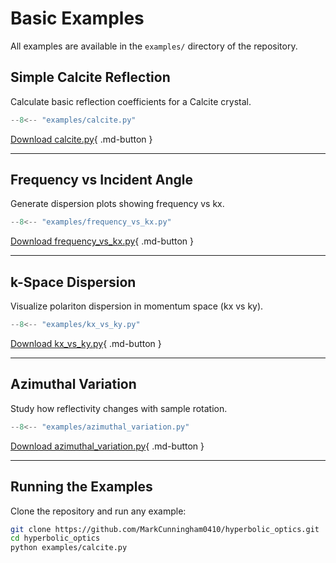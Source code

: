 # Basic Examples

All examples are available in the `examples/` directory of the repository.

## Simple Calcite Reflection

Calculate basic reflection coefficients for a Calcite crystal.

```python title="examples/calcite.py"
--8<-- "examples/calcite.py"
```

[Download calcite.py](https://github.com/MarkCunningham0410/hyperbolic_optics/blob/main/examples/calcite.py){ .md-button }

---

## Frequency vs Incident Angle

Generate dispersion plots showing frequency vs kx.

```python title="examples/frequency_vs_kx.py"
--8<-- "examples/frequency_vs_kx.py"
```

[Download frequency_vs_kx.py](https://github.com/MarkCunningham0410/hyperbolic_optics/blob/main/examples/frequency_vs_kx.py){ .md-button }

---

## k-Space Dispersion

Visualize polariton dispersion in momentum space (kx vs ky).

```python title="examples/kx_vs_ky.py"
--8<-- "examples/kx_vs_ky.py"
```

[Download kx_vs_ky.py](https://github.com/MarkCunningham0410/hyperbolic_optics/blob/main/examples/kx_vs_ky.py){ .md-button }

---

## Azimuthal Variation

Study how reflectivity changes with sample rotation.

```python title="examples/azimuthal_variation.py"
--8<-- "examples/azimuthal_variation.py"
```

[Download azimuthal_variation.py](https://github.com/MarkCunningham0410/hyperbolic_optics/blob/main/examples/azimuthal_variation.py){ .md-button }

---

## Running the Examples

Clone the repository and run any example:

```bash
git clone https://github.com/MarkCunningham0410/hyperbolic_optics.git
cd hyperbolic_optics
python examples/calcite.py
```